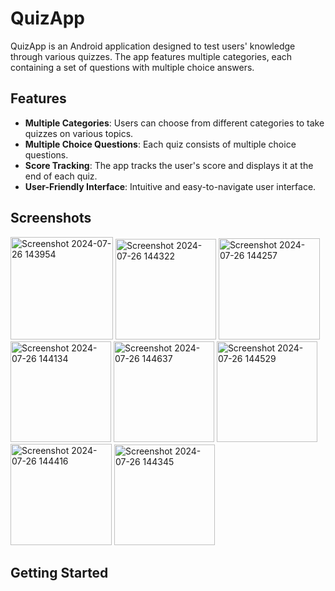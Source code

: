 # QuizApp

QuizApp is an Android application designed to test users' knowledge through various quizzes. The app features multiple categories, each containing a set of questions with multiple choice answers.

## Features

- **Multiple Categories**: Users can choose from different categories to take quizzes on various topics.
- **Multiple Choice Questions**: Each quiz consists of multiple choice questions.
- **Score Tracking**: The app tracks the user's score and displays it at the end of each quiz.
- **User-Friendly Interface**: Intuitive and easy-to-navigate user interface.

## Screenshots

<img width="164" alt="Screenshot 2024-07-26 143954" src="https://github.com/user-attachments/assets/74221b71-29b6-4bcd-952d-4d3b06f6c918">
<img width="161" alt="Screenshot 2024-07-26 144322" src="https://github.com/user-attachments/assets/c1d19551-15a5-4738-8bbe-ea8a2fb8cb09">
<img width="162" alt="Screenshot 2024-07-26 144257" src="https://github.com/user-attachments/assets/eb44c7ae-6d1b-4b84-bc41-df7292f91939">
<img width="161" alt="Screenshot 2024-07-26 144134" src="https://github.com/user-attachments/assets/80acd67d-2007-4342-a5a6-ac6b0135e3e9">

<img width="161" alt="Screenshot 2024-07-26 144637" src="https://github.com/user-attachments/assets/a098a9d2-c5ac-4da8-acc4-f989eb5f7d1a">
<img width="161" alt="Screenshot 2024-07-26 144529" src="https://github.com/user-attachments/assets/f8d973be-8e44-4f96-ac13-0cee73ebc50c">
<img width="162" alt="Screenshot 2024-07-26 144416" src="https://github.com/user-attachments/assets/ce1d3430-a677-4e75-a5d7-ee767f2ad7dc">
<img width="161" alt="Screenshot 2024-07-26 144345" src="https://github.com/user-attachments/assets/90583bb4-c014-4c8a-93dd-3bd83135a1c5">


## Getting Started

